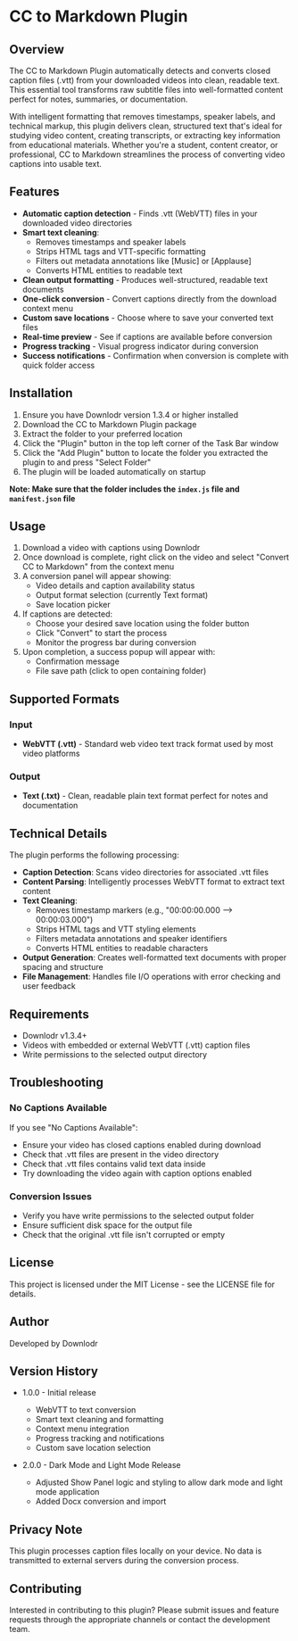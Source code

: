 # CC to Markdown Plugin

## Overview

The CC to Markdown Plugin automatically detects and converts closed caption files (.vtt) from your downloaded videos into clean, readable text. This essential tool transforms raw subtitle files into well-formatted content perfect for notes, summaries, or documentation.

With intelligent formatting that removes timestamps, speaker labels, and technical markup, this plugin delivers clean, structured text that's ideal for studying video content, creating transcripts, or extracting key information from educational materials. Whether you're a student, content creator, or professional, CC to Markdown streamlines the process of converting video captions into usable text.

## Features

- **Automatic caption detection** - Finds .vtt (WebVTT) files in your downloaded video directories
- **Smart text cleaning**:
  - Removes timestamps and speaker labels
  - Strips HTML tags and VTT-specific formatting
  - Filters out metadata annotations like [Music] or [Applause]
  - Converts HTML entities to readable text
- **Clean output formatting** - Produces well-structured, readable text documents
- **One-click conversion** - Convert captions directly from the download context menu
- **Custom save locations** - Choose where to save your converted text files
- **Real-time preview** - See if captions are available before conversion
- **Progress tracking** - Visual progress indicator during conversion
- **Success notifications** - Confirmation when conversion is complete with quick folder access

## Installation

1. Ensure you have Downlodr version 1.3.4 or higher installed
2. Download the CC to Markdown Plugin package
3. Extract the folder to your preferred location
4. Click the "Plugin" button in the top left corner of the Task Bar window
5. Click the "Add Plugin" button to locate the folder you extracted the plugin to and press "Select Folder"
6. The plugin will be loaded automatically on startup

**Note: Make sure that the folder includes the `index.js` file and `manifest.json` file**

## Usage

1. Download a video with captions using Downlodr
2. Once download is complete, right click on the video and select "Convert CC to Markdown" from the context menu
3. A conversion panel will appear showing:
   - Video details and caption availability status
   - Output format selection (currently Text format)
   - Save location picker
4. If captions are detected:
   - Choose your desired save location using the folder button
   - Click "Convert" to start the process
   - Monitor the progress bar during conversion
5. Upon completion, a success popup will appear with:
   - Confirmation message
   - File save path (click to open containing folder)

## Supported Formats

### Input
- **WebVTT (.vtt)** - Standard web video text track format used by most video platforms

### Output
- **Text (.txt)** - Clean, readable plain text format perfect for notes and documentation

## Technical Details

The plugin performs the following processing:

- **Caption Detection**: Scans video directories for associated .vtt files
- **Content Parsing**: Intelligently processes WebVTT format to extract text content
- **Text Cleaning**: 
  - Removes timestamp markers (e.g., "00:00:00.000 --> 00:00:03.000")
  - Strips HTML tags and VTT styling elements
  - Filters metadata annotations and speaker identifiers
  - Converts HTML entities to readable characters
- **Output Generation**: Creates well-formatted text documents with proper spacing and structure
- **File Management**: Handles file I/O operations with error checking and user feedback

## Requirements

- Downlodr v1.3.4+
- Videos with embedded or external WebVTT (.vtt) caption files
- Write permissions to the selected output directory

## Troubleshooting

### No Captions Available
If you see "No Captions Available":
- Ensure your video has closed captions enabled during download
- Check that .vtt files are present in the video directory
- Check that .vtt files contains valid text data inside
- Try downloading the video again with caption options enabled

### Conversion Issues
- Verify you have write permissions to the selected output folder
- Ensure sufficient disk space for the output file
- Check that the original .vtt file isn't corrupted or empty

## License

This project is licensed under the MIT License - see the LICENSE file for details.

## Author

Developed by Downlodr

## Version History

- 1.0.0 - Initial release
  - WebVTT to text conversion
  - Smart text cleaning and formatting
  - Context menu integration
  - Progress tracking and notifications
  - Custom save location selection

- 2.0.0 - Dark Mode and Light Mode Release
  - Adjusted Show Panel logic and styling to allow dark mode and light mode application
  - Added Docx conversion and import

## Privacy Note

This plugin processes caption files locally on your device. No data is transmitted to external servers during the conversion process.

## Contributing

Interested in contributing to this plugin? Please submit issues and feature requests through the appropriate channels or contact the development team. 